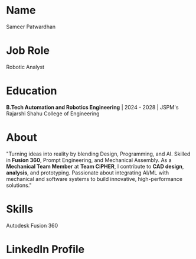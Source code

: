 # Name
Sameer Patwardhan

# Job Role <!--(Where I see myself in Future)-->
Robotic Analyst

# Education
**B.Tech Automation and Robotics Engineering** | 2024 - 2028 | JSPM's Rajarshi Shahu College of Engineering

# About
"Turning ideas into reality by blending Design, Programming, and AI. Skilled in **Fusion 360**, Prompt Engineering, and Mechanical Assembly. As a **Mechanical Team Member** at **Team CiPHER**, I contribute to **CAD design**, **analysis**, and prototyping. Passionate about integrating AI/ML with mechanical and software systems to build innovative, high-performance solutions."

# Skills
Autodesk Fusion 360

# LinkedIn Profile
